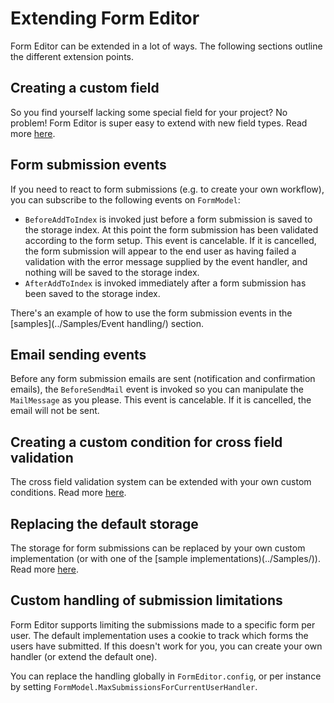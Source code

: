 # Extending Form Editor
Form Editor can be extended in a lot of ways. The following sections outline the different extension points.

## Creating a custom field
So you find yourself lacking some special field for your project? No problem! Form Editor is super easy to extend with new field types. Read more [here](extend_field.md). 

## Form submission events
If you need to react to form submissions (e.g. to create your own workflow), you can subscribe to the following events on `FormModel`:
* `BeforeAddToIndex` is invoked just before a form submission is saved to the storage index. At this point the form submission has been validated according to the form setup. This event is cancelable. If it is cancelled, the form submission will appear to the end user as having failed a validation with the error message supplied by the event handler, and nothing will be saved to the storage index.
* `AfterAddToIndex` is invoked immediately after a form submission has been saved to the storage index.

There's an example of how to use the form submission events in the [samples](../Samples/Event handling/) section.

## Email sending events
Before any form submission emails are sent (notification and confirmation emails), the `BeforeSendMail` event is invoked so you can manipulate the `MailMessage` as you please. This event is cancelable. If it is cancelled, the email will not be sent.

## Creating a custom condition for cross field validation
The cross field validation system can be extended with your own custom conditions. Read more [here](extend_condition.md).

## Replacing the default storage 
The storage for form submissions can be replaced by your own custom implementation (or with one of the [sample implementations)(../Samples/)). Read more [here](storage.md).

## Custom handling of submission limitations
Form Editor supports limiting the submissions made to a specific form per user. The default implementation uses a cookie to track which forms the users have submitted. If this doesn't work for you, you can create your own handler (or extend the default one).

You can replace the handling globally in `FormEditor.config`, or per instance by setting `FormModel.MaxSubmissionsForCurrentUserHandler`.
